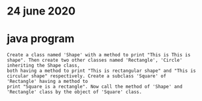 # 24 june 2020

# java program
    Create a class named 'Shape' with a method to print "This is This is shape". Then create two other classes named 'Rectangle', 'Circle' inheriting the Shape class,
    both having a method to print "This is rectangular shape" and "This is circular shape" respectively. Create a subclass 'Square' of 'Rectangle' having a method to
    print "Square is a rectangle". Now call the method of 'Shape' and 'Rectangle' class by the object of 'Square' class.
